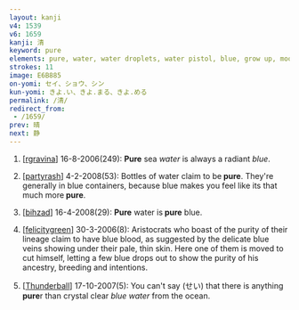 ```yaml
---
layout: kanji
v4: 1539
v6: 1659
kanji: 清
keyword: pure
elements: pure, water, water droplets, water pistol, blue, grow up, moon, flesh
strokes: 11
image: E6B885
on-yomi: セイ、ショウ、シン
kun-yomi: きよ.い、きよ.まる、きよ.める
permalink: /清/
redirect_from:
 - /1659/
prev: 晴
next: 静
---
```


1) [<a href="http://kanji.koohii.com/profile/rgravina">rgravina</a>] 16-8-2006(249): <strong>Pure</strong> sea <em>water</em> is always a radiant <em>blue</em>.

2) [<a href="http://kanji.koohii.com/profile/partyrash">partyrash</a>] 4-2-2008(53): Bottles of water claim to be<strong> pure</strong>. They&#039;re generally in blue containers, because blue makes you feel like its that much more<strong> pure</strong>.

3) [<a href="http://kanji.koohii.com/profile/bihzad">bihzad</a>] 16-4-2008(29): <strong>Pure</strong> water is<strong> pure</strong> blue.

4) [<a href="http://kanji.koohii.com/profile/felicitygreen">felicitygreen</a>] 30-3-2006(8): Aristocrats who boast of the purity of their lineage claim to have blue blood, as suggested by the delicate blue veins showing under their pale, thin skin. Here one of them is moved to cut himself, letting a few blue drops out to show the purity of his ancestry, breeding and intentions.

5) [<a href="http://kanji.koohii.com/profile/Thunderball">Thunderball</a>] 17-10-2007(5): You can&#039;t say (せい) that there is anything<strong> pure</strong>r than crystal clear <em>blue water</em> from the ocean.

